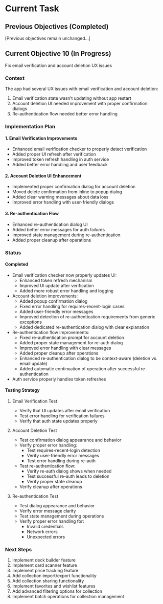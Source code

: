 # Current Task

## Previous Objectives (Completed)

[Previous objectives remain unchanged...]

## Current Objective 10 (In Progress)

Fix email verification and account deletion UX issues

### Context

The app had several UX issues with email verification and account deletion:

1. Email verification state wasn't updating without app restart
2. Account deletion UI needed improvement with proper confirmation dialogs
3. Re-authentication flow needed better error handling

### Implementation Plan

#### 1. Email Verification Improvements

- Enhanced email verification checker to properly detect verification
- Added proper UI refresh after verification
- Improved token refresh handling in auth service
- Added better error handling and user feedback

#### 2. Account Deletion UI Enhancement

- Implemented proper confirmation dialog for account deletion
- Moved delete confirmation from inline to popup dialog
- Added clear warning messages about data loss
- Improved error handling with user-friendly dialogs

#### 3. Re-authentication Flow

- Enhanced re-authentication dialog UI
- Added better error messages for auth failures
- Improved state management during re-authentication
- Added proper cleanup after operations

### Status

#### Completed

- Email verification checker now properly updates UI:
  - Enhanced token refresh mechanism
  - Improved UI update after verification
  - Added more robust error handling and logging
- Account deletion improvements:
  - Added popup confirmation dialog
  - Fixed error handling for requires-recent-login cases
  - Added user-friendly error messages
  - Improved detection of re-authentication requirements from generic exceptions
  - Added dedicated re-authentication dialog with clear explanation
- Re-authentication flow improvements:
  - Fixed re-authentication prompt for account deletion
  - Added proper state management for re-auth dialog
  - Improved error handling with clear messages
  - Added proper cleanup after operations
  - Enhanced re-authentication dialog to be context-aware (deletion vs. email update)
  - Added automatic continuation of operation after successful re-authentication
- Auth service properly handles token refreshes

#### Testing Strategy

1. Email Verification Test
   - Verify that UI updates after email verification
   - Test error handling for verification failures
   - Verify that auth state updates properly

2. Account Deletion Test
   - Test confirmation dialog appearance and behavior
   - Verify proper error handling:
     - Test requires-recent-login detection
     - Verify user-friendly error messages
     - Test error handling during re-auth
   - Test re-authentication flow:
     - Verify re-auth dialog shows when needed
     - Test successful re-auth leads to deletion
     - Verify proper state cleanup
   - Verify cleanup after operations

3. Re-authentication Test
   - Test dialog appearance and behavior
   - Verify error message clarity
   - Test state management during operations
   - Verify proper error handling for:
     - Invalid credentials
     - Network errors
     - Unexpected errors

### Next Steps

1. Implement deck builder feature
2. Implement card scanner feature
3. Implement price tracking feature
4. Add collection import/export functionality
5. Add collection sharing functionality
6. Implement favorites and wishlist features
7. Add advanced filtering options for collection
8. Implement batch operations for collection management
